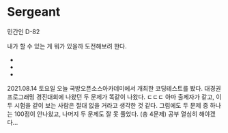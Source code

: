# Sergeant

민간인 D-82

내가 할 수 있는 게 뭐가 있을까 도전해보려 한다.

-
-
-
2021.08.14 토요일
오늘 국방오픈소스아카데미에서 개최한 코딩테스트를 봤다.
대경권 프로그래밍 경진대회에 나왔던 두 문제가 똑같이 나왔다. ㄷㄷㄷ 아마 출제자가 같고, 이 두 시험을 같이 보는 사람은 절대 없을 거라고 생각한 것 같다.
그럼에도 두 문제 중 하나는 100점이 안나왔고, 나머지 두 문제도 잘 못 풀었다. (총 4문제)
공부 열심히 해야겠다...
